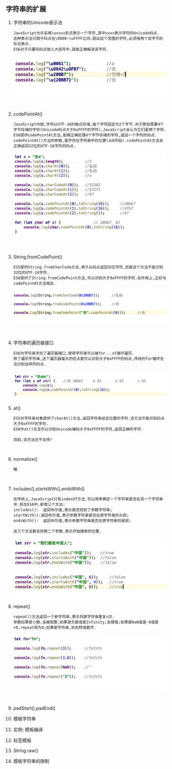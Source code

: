 ## 字符串的扩展

1. 字符串的Unicode表示法

   ````
   JavaScript允许采用\uxxxx形式表示一个字符,其中xxxx表示字符的Unicode码点.
   这种表示法只限于码点在\0000~\uFFFF之间.超出这个范围的字符,必须用两个双字节的形式表示.
   ES6对于只要将码点放入大括号中,就能正确解读该字符.
   ````

   ![图片](https://github.com/qq2575896094/ES6/blob/master/images/字符串的扩展/WX20171030-152717@2x.png)

   ​

2. codePointAt()

   ````
   JavaScript内部,字符以UTF-16的格式存储,每个字符固定为2个字节.对于那些需要4个字节存储的字符(Unicode码点大于0xFFFF的字符),JavaScript会认为它们是两个字符.
   ES6提供codePointAt方法,能够正确处理4个字节存储的字符,返回一个字符的码点.
   codePointAt()方法的参数,是字符在字符串中的位置(从0开始).codePointAt方法会正确返回32位的UTF-16字符的码点.
   ````

   ![图片](https://github.com/qq2575896094/ES6/blob/master/images/字符串的扩展/WX20171030-155352@2x.png)

   ​

3. String.fromCodePoint()

   ````
   ES5提供String.fromCharCode方法,用于从码点返回对应字符,但是这个方法不能识别32位的UTF-16字符.
   ES6提供了String.fromCodePoint方法,可以识别大于0xFFFF的字符.在作用上,正好与codePointAt方法相反.
   ````

   ![图片](https://github.com/qq2575896094/ES6/blob/master/images/字符串的扩展/WX20171030-160625@2x.png)

   ​

4. 字符串的遍历器接口

   ````
   ES6为字符串添加了遍历器接口,使得字符串可以被for...of循环遍历.
   除了遍历字符串,这个遍历器最大的优点是可以识别大于0xFFFF的码点,传统的for循环无法识别这样的码点.
   ````

   ![图片](https://github.com/qq2575896094/ES6/blob/master/images/字符串的扩展/WX20171030-161919@2x.png)

5. at()

   ```
   ES5对字符串对象提供了charAt()方法,返回字符串给定位置的字符.该方法不能识别码点大于0xFFFF的字符.
   ES6中at()方法可以识别Unicode编码大于0xFFFF的字符,返回正确的字符.

   目前,该方法还不支持!
   ```

   ​

6. normalize()

   ```
   略
   ```

   ​

7. includes(),startsWith(),endsWith()

   ```
   在传统上,JavaScript只有indexOf方法,可以用来确定一个字符串是否在另一个字符串中.现在ES6中,新增三个方法:
   includes():	返回布尔值,表示是否找到了参数字符串;
   startWith():返回布尔值,表示参数字符串是否在原字符串的头部;
   endsWith():	返回布尔值,表示参数字符串是否在原字符串的尾部;

   这三个方法都支持第二个参数,表示开始搜索的位置.
   ```

   ![图片](https://github.com/qq2575896094/ES6/blob/master/images/字符串的扩展/WX20171030-164248@2x.png)

8. repeat()

   ```
   repeat()方法返回一个新字符串,表示将原字符串重复n次.
   参数如果是小数,会被取整;如果是负数或是Infinity,会报错;如果是NaN或是-0或是+0,repeat视为0;如果是字符串,则先转成数字.
   ```

   ![图片](https://github.com/qq2575896094/ES6/blob/master/images/字符串的扩展/WX20171030-171121@2x.png)

   ​

9. padStart(),padEnd()

10. 模板字符串

11. 实例: 模板编译

12. 标签模板

13. String.raw()

14. 模板字符串的限制